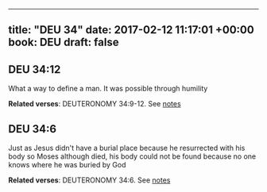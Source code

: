 
---
title: "DEU 34"
date: 2017-02-12 11:17:01 +00:00
book: DEU
draft: false
---

## DEU 34:12

What a way to define a man. It was possible through humility

**Related verses**: DEUTERONOMY 34:9-12. See [notes](https://my.bible.com/notes/2568945950748565940)


## DEU 34:6

Just as Jesus didn't have a burial place because he resurrected with his body so Moses although died, his body could not be found because no one knows where he was buried by God

**Related verses**: DEUTERONOMY 34:6. See [notes](https://my.bible.com/notes/2568944721146405289)

